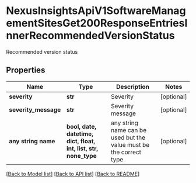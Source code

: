 # NexusInsightsApiV1SoftwareManagementSitesGet200ResponseEntriesInnerRecommendedVersionStatus

Recommended version status

## Properties
Name | Type | Description | Notes
------------ | ------------- | ------------- | -------------
**severity** | **str** | Severity | [optional] 
**severity_message** | **str** | Severity message | [optional] 
**any string name** | **bool, date, datetime, dict, float, int, list, str, none_type** | any string name can be used but the value must be the correct type | [optional]

[[Back to Model list]](../README.md#documentation-for-models) [[Back to API list]](../README.md#documentation-for-api-endpoints) [[Back to README]](../README.md)


